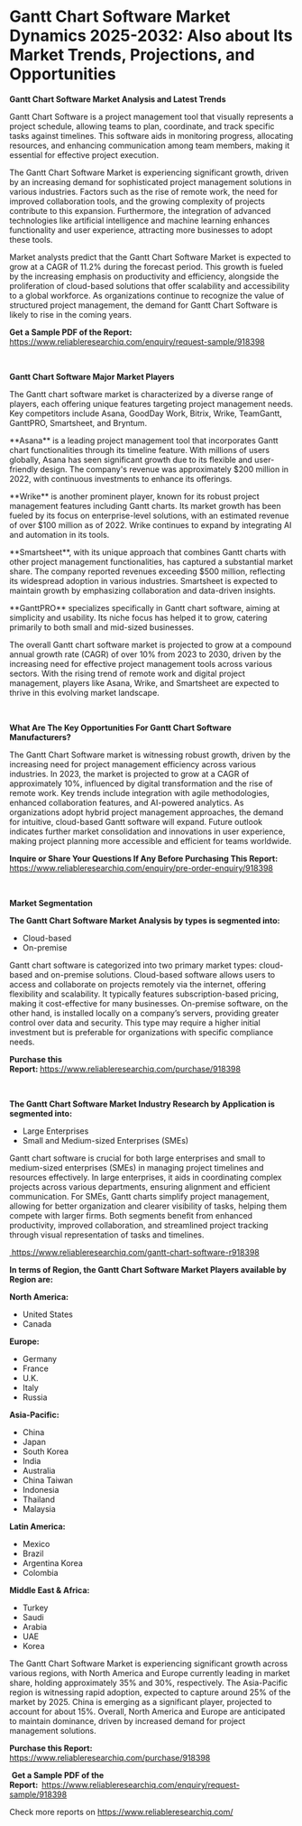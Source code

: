 <p><h1>Gantt Chart Software Market Dynamics 2025-2032: Also about Its Market Trends, Projections, and Opportunities</h1></p><p><strong>Gantt Chart Software Market Analysis and Latest Trends</strong></p>
<p><p>Gantt Chart Software is a project management tool that visually represents a project schedule, allowing teams to plan, coordinate, and track specific tasks against timelines. This software aids in monitoring progress, allocating resources, and enhancing communication among team members, making it essential for effective project execution.</p><p>The Gantt Chart Software Market is experiencing significant growth, driven by an increasing demand for sophisticated project management solutions in various industries. Factors such as the rise of remote work, the need for improved collaboration tools, and the growing complexity of projects contribute to this expansion. Furthermore, the integration of advanced technologies like artificial intelligence and machine learning enhances functionality and user experience, attracting more businesses to adopt these tools.</p><p>Market analysts predict that the Gantt Chart Software Market is expected to grow at a CAGR of 11.2% during the forecast period. This growth is fueled by the increasing emphasis on productivity and efficiency, alongside the proliferation of cloud-based solutions that offer scalability and accessibility to a global workforce. As organizations continue to recognize the value of structured project management, the demand for Gantt Chart Software is likely to rise in the coming years.</p></p>
<p><strong>Get a Sample PDF of the Report:&nbsp;</strong> <a href="https://www.reliableresearchiq.com/enquiry/request-sample/918398?utm_campaign=2310&utm_medium=2&utm_source=Github&utm_content=ia&utm_term=06032025&utm_id=gantt-chart-software">https://www.reliableresearchiq.com/enquiry/request-sample/918398</a></p>
<p>&nbsp;</p>
<p><strong>Gantt Chart Software Major Market Players</strong></p>
<p><p>The Gantt chart software market is characterized by a diverse range of players, each offering unique features targeting project management needs. Key competitors include Asana, GoodDay Work, Bitrix, Wrike, TeamGantt, GanttPRO, Smartsheet, and Bryntum.</p><p>**Asana** is a leading project management tool that incorporates Gantt chart functionalities through its timeline feature. With millions of users globally, Asana has seen significant growth due to its flexible and user-friendly design. The company's revenue was approximately $200 million in 2022, with continuous investments to enhance its offerings.</p><p>**Wrike** is another prominent player, known for its robust project management features including Gantt charts. Its market growth has been fueled by its focus on enterprise-level solutions, with an estimated revenue of over $100 million as of 2022. Wrike continues to expand by integrating AI and automation in its tools.</p><p>**Smartsheet**, with its unique approach that combines Gantt charts with other project management functionalities, has captured a substantial market share. The company reported revenues exceeding $500 million, reflecting its widespread adoption in various industries. Smartsheet is expected to maintain growth by emphasizing collaboration and data-driven insights.</p><p>**GanttPRO** specializes specifically in Gantt chart software, aiming at simplicity and usability. Its niche focus has helped it to grow, catering primarily to both small and mid-sized businesses.</p><p>The overall Gantt chart software market is projected to grow at a compound annual growth rate (CAGR) of over 10% from 2023 to 2030, driven by the increasing need for effective project management tools across various sectors. With the rising trend of remote work and digital project management, players like Asana, Wrike, and Smartsheet are expected to thrive in this evolving market landscape.</p></p>
<p>&nbsp;</p>
<p><strong>What Are The Key Opportunities For Gantt Chart Software Manufacturers?</strong></p>
<p><p>The Gantt Chart Software market is witnessing robust growth, driven by the increasing need for project management efficiency across various industries. In 2023, the market is projected to grow at a CAGR of approximately 10%, influenced by digital transformation and the rise of remote work. Key trends include integration with agile methodologies, enhanced collaboration features, and AI-powered analytics. As organizations adopt hybrid project management approaches, the demand for intuitive, cloud-based Gantt software will expand. Future outlook indicates further market consolidation and innovations in user experience, making project planning more accessible and efficient for teams worldwide.</p></p>
<p><strong>Inquire or Share Your Questions If Any Before Purchasing This Report:</strong> <a href="https://www.reliableresearchiq.com/enquiry/pre-order-enquiry/918398?utm_campaign=2310&utm_medium=2&utm_source=Github&utm_content=ia&utm_term=06032025&utm_id=gantt-chart-software">https://www.reliableresearchiq.com/enquiry/pre-order-enquiry/918398</a></p>
<p>&nbsp;</p>
<p><strong>Market Segmentation</strong></p>
<p><strong>The Gantt Chart Software Market Analysis by types is segmented into:</strong></p>
<p><ul><li>Cloud-based</li><li>On-premise</li></ul></p>
<p><p>Gantt chart software is categorized into two primary market types: cloud-based and on-premise solutions. Cloud-based software allows users to access and collaborate on projects remotely via the internet, offering flexibility and scalability. It typically features subscription-based pricing, making it cost-effective for many businesses. On-premise software, on the other hand, is installed locally on a company’s servers, providing greater control over data and security. This type may require a higher initial investment but is preferable for organizations with specific compliance needs.</p></p>
<p><strong>Purchase this Report:&nbsp;</strong><a href="https://www.reliableresearchiq.com/purchase/918398?utm_campaign=2310&utm_medium=2&utm_source=Github&utm_content=ia&utm_term=06032025&utm_id=gantt-chart-software">https://www.reliableresearchiq.com/purchase/918398</a></p>
<p>&nbsp;</p>
<p><strong>The Gantt Chart Software Market Industry Research by Application is segmented into:</strong></p>
<p><ul><li>Large Enterprises</li><li>Small and Medium-sized Enterprises (SMEs)</li></ul></p>
<p><p>Gantt chart software is crucial for both large enterprises and small to medium-sized enterprises (SMEs) in managing project timelines and resources effectively. In large enterprises, it aids in coordinating complex projects across various departments, ensuring alignment and efficient communication. For SMEs, Gantt charts simplify project management, allowing for better organization and clearer visibility of tasks, helping them compete with larger firms. Both segments benefit from enhanced productivity, improved collaboration, and streamlined project tracking through visual representation of tasks and timelines.</p></p>
<p><a href="https://www.reliableresearchiq.com/gantt-chart-software-r918398?utm_campaign=2310&utm_medium=2&utm_source=Github&utm_content=ia&utm_term=06032025&utm_id=gantt-chart-software">&nbsp;https://www.reliableresearchiq.com/gantt-chart-software-r918398</a></p>
<p><strong>In terms of Region, the Gantt Chart Software Market Players available by Region are:</strong></p>
<p>
    <p> <strong> North America: </strong>
        <ul>
            <li>United States</li>
            <li>Canada</li>
        </ul>
        </p> 
    <p> <strong> Europe: </strong>
        <ul>
            <li>Germany</li>
            <li>France</li>
            <li>U.K.</li>
            <li>Italy</li>
            <li>Russia</li>
        </ul>
        </p> 
    <p> <strong> Asia-Pacific: </strong>
        <ul>
            <li>China</li>
            <li>Japan</li>
            <li>South Korea</li>
            <li>India</li>
            <li>Australia</li>
            <li>China Taiwan</li>
            <li>Indonesia</li>
            <li>Thailand</li>
            <li>Malaysia</li>
        </ul>
        </p> 
    <p> <strong> Latin America: </strong>
        <ul>
            <li>Mexico</li>
            <li>Brazil</li>
            <li>Argentina Korea</li>
            <li>Colombia</li>
        </ul>
        </p> 
    <p> <strong> Middle East & Africa: </strong>
        <ul>
            <li>Turkey</li>
            <li>Saudi</li>
            <li>Arabia</li>
            <li>UAE</li>
            <li>Korea</li>
        </ul>
    </p>
    </p>
<p><p>The Gantt Chart Software Market is experiencing significant growth across various regions, with North America and Europe currently leading in market share, holding approximately 35% and 30%, respectively. The Asia-Pacific region is witnessing rapid adoption, expected to capture around 25% of the market by 2025. China is emerging as a significant player, projected to account for about 15%. Overall, North America and Europe are anticipated to maintain dominance, driven by increased demand for project management solutions.</p></p>
<p><strong>Purchase this Report: </strong><a href="https://www.reliableresearchiq.com/purchase/918398?utm_campaign=2310&utm_medium=2&utm_source=Github&utm_content=ia&utm_term=06032025&utm_id=gantt-chart-software">https://www.reliableresearchiq.com/purchase/918398</a></p>
<p>&nbsp;<strong>Get a Sample PDF of the Report:&nbsp;&nbsp;</strong><a href="https://www.reliableresearchiq.com/enquiry/request-sample/918398?utm_campaign=2310&utm_medium=2&utm_source=Github&utm_content=ia&utm_term=06032025&utm_id=gantt-chart-software">https://www.reliableresearchiq.com/enquiry/request-sample/918398</a></p>
<p><strong></strong></p>
<p>Check more reports on <a href="https://www.reliableresearchiq.com/?utm_campaign=2310&utm_medium=2&utm_source=Github&utm_content=ia&utm_term=06032025&utm_id=gantt-chart-software">https://www.reliableresearchiq.com/</a></p>